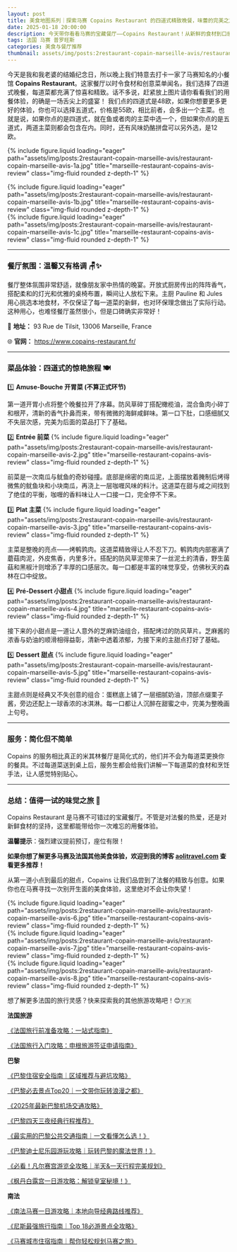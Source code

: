 ```yaml
---
layout: post
title: 美食地图系列｜探索马赛 Copains Restaurant 的四道式精致晚餐，味蕾的完美之旅！
date: 2025-01-18 20:00:00
description: 今天带你看看马赛的宝藏餐厅——Copains Restaurant！从新鲜的食材到口感搭配的奇思妙想，每一道菜都像艺术品一样让人惊喜😍。（用餐预算50欧元左右）
tags: 法国 马赛 普罗旺斯
categories: 美食与餐厅推荐
thumbnail: assets/img/posts:2restaurant-copain-marseille-avis/restaurant-copain-marseille-avis-0.jpg
---
```


今天是我和我老婆的结婚纪念日，所以晚上我们特意去打卡一家了马赛知名的小餐馆 **Copains Restaurant**。这家餐厅以时令食材和创意菜单闻名，我们选择了四道式晚餐，每道菜都充满了惊喜和精致。话不多说，赶紧放上图片请你看看我们的用餐体验，的确是一场舌尖上的盛宴！
我们点的四道式是48欧，如果你想要更多更好的体验，你也可以选择五道式，价格是55欧，相比前者，会多出一个主菜。也就是说，如果你点的是四道式，就在鱼或者肉的主菜中选一个，但如果你点的是五道式，两道主菜则都会包含在内。同时，还有风味奶酪拼盘可以另外选，是12欧。

{% include figure.liquid loading="eager" path="assets/img/posts:2restaurant-copain-marseille-avis/restaurant-copain-marseille-avis-1a.jpg" title="marseille-restaurant-copains-avis-review" class="img-fluid rounded z-depth-1" %}

<div class="row justify-content-sm-center">
  <div class="col-sm mt-3 mt-md-0">
    {% include figure.liquid loading="eager" path="assets/img/posts:2restaurant-copain-marseille-avis/restaurant-copain-marseille-avis-1b.jpg" title="marseille-restaurant-copains-avis-review" class="img-fluid rounded z-depth-1" %}
  </div>
  <div class="col-sm mt-3 mt-md-0">
    {% include figure.liquid loading="eager" path="assets/img/posts:2restaurant-copain-marseille-avis/restaurant-copain-marseille-avis-1c.jpg" title="marseille-restaurant-copains-avis-review" class="img-fluid rounded z-depth-1" %}
  </div>
</div>

---

### **餐厅氛围：温馨又有格调** 🪑✨

餐厅整体氛围非常舒适，就像朋友家中热情的晚宴。开放式厨房传出的阵阵香气，搭配柔和的灯光和优雅的桌椅布置，瞬间让人放松下来。主厨 Pauline 和 Jules 用心挑选本地食材，不仅保证了每一道菜的新鲜，也对环保理念做出了实际行动。这种用心，也难怪餐厅虽然很小，但是口碑确实非常好！

📍 **地址：** 93 Rue de Tilsit, 13006 Marseille, France

🌐 **官网：** https://www.copains-restaurant.fr/

---

### **菜品体验：四道式的惊艳旅程** 🍽️

1️⃣ **Amuse-Bouche 开胃菜 (不算正式环节)**

第一道开胃小点将整个晚餐拉开了序幕。防风草碎丁搭配橄榄油，混合鱼肉小碎丁和根芹，清新的香气扑鼻而来，带有微微的海鲜咸鲜味。第一口下肚，口感细腻又不失层次感，完美为后面的菜品打下了基础。

2️⃣ **Entrée 前菜**
{% include figure.liquid loading="eager" path="assets/img/posts:2restaurant-copain-marseille-avis/restaurant-copain-marseille-avis-2.jpg" title="marseille-restaurant-copains-avis-review" class="img-fluid rounded z-depth-1" %}


前菜是一次南瓜与鱿鱼的奇妙碰撞。底部是绵密的南瓜泥，上面摆放着腌制后烤得微焦的鱿鱼块和小块南瓜，再浇上一层咖喱风味的料汁。这道菜在甜与咸之间找到了绝佳的平衡，咖喱的香料味让人一口接一口，完全停不下来。

3️⃣ **Plat 主菜**
{% include figure.liquid loading="eager" path="assets/img/posts:2restaurant-copain-marseille-avis/restaurant-copain-marseille-avis-3.jpg" title="marseille-restaurant-copains-avis-review" class="img-fluid rounded z-depth-1" %}

主菜是整晚的亮点——烤鹌鹑肉。这道菜精致得让人不忍下刀。鹌鹑肉内部塞满了蘑菇肉泥，外皮焦香，内里多汁。搭配的防风草泥带来了一丝泥土的清香，野生菌菇和黑椒汁则增添了丰厚的口感层次。每一口都是丰富的味觉享受，仿佛秋天的森林在口中绽放。

4️⃣ **Pré-Dessert 小甜点**
{% include figure.liquid loading="eager" path="assets/img/posts:2restaurant-copain-marseille-avis/restaurant-copain-marseille-avis-4.jpg" title="marseille-restaurant-copains-avis-review" class="img-fluid rounded z-depth-1" %}

接下来的小甜点是一道让人意外的芝麻奶油组合，搭配烤过的防风草片。芝麻酱的浓香与奶油的顺滑相得益彰，清新中透着浓郁，为接下来的主甜点打好了基础。

5️⃣ **Dessert 甜点**
{% include figure.liquid loading="eager" path="assets/img/posts:2restaurant-copain-marseille-avis/restaurant-copain-marseille-avis-5.jpg" title="marseille-restaurant-copains-avis-review" class="img-fluid rounded z-depth-1" %}

主甜点则是经典又不失创意的组合：蛋糕底上铺了一层细腻奶油，顶部点缀栗子酱，旁边还配上一球香浓的冰淇淋。每一口都让人沉醉在甜蜜之中，完美为整晚画上句号。

---

### **服务：简化但不简单**

Copains 的服务相比真正的米其林餐厅是简化式的，他们并不会为每道菜更换你的餐具。不过每道菜送到桌上后，服务生都会给我们讲解一下每道菜的食材和烹饪手法，让人感觉特别贴心。

---

### **总结：值得一试的味觉之旅** 🌟

Copains Restaurant 是马赛不可错过的宝藏餐厅。不管是对法餐的热爱，还是对新鲜食材的坚持，这里都能带给你一次难忘的用餐体验。

**温馨提示**：强烈建议提前预订，座位有限！

**如果你想了解更多马赛及法国其他美食体验，欢迎到我的博客 [aolitravel.com](http://aolitravel.com/) 查看更多推荐！**

从第一道小点到最后的甜点，Copains 让我们品尝到了法餐的精致与创意。如果你也在马赛寻找一次别开生面的美食体验，这里绝对不会让你失望！

<div class="row justify-content-sm-center">
  <div class="col-sm mt-3 mt-md-0">
    {% include figure.liquid loading="eager" path="assets/img/posts:2restaurant-copain-marseille-avis/restaurant-copain-marseille-avis-6.jpg" title="marseille-restaurant-copains-avis-review" class="img-fluid rounded z-depth-1" %}
  </div>
  <div class="col-sm mt-3 mt-md-0">
    {% include figure.liquid loading="eager" path="assets/img/posts:2restaurant-copain-marseille-avis/restaurant-copain-marseille-avis-7.jpg" title="marseille-restaurant-copains-avis-review" class="img-fluid rounded z-depth-1" %}
  </div>
  <div class="col-sm mt-3 mt-md-0">
    {% include figure.liquid loading="eager" path="assets/img/posts:2restaurant-copain-marseille-avis/restaurant-copain-marseille-avis-8.jpg" title="marseille-restaurant-copains-avis-review" class="img-fluid rounded z-depth-1" %}
  </div>
</div>

想了解更多法国的旅行灵感？快来探索我的其他旅游攻略吧！😊🇫🇷

**法国旅游**

[《法国旅行前准备攻略：一站式指南》](https://aolitravel.com/france-travel/france-travel-information/)

[《法国旅行入门攻略：申根旅游签证申请指南》](https://aolitravel.com/france-travel/france-visa-information/)

**巴黎**

[《巴黎住宿安全指南｜区域推荐与避坑攻略》](https://aolitravel.com/paris/paris-map-arr/)

[《巴黎必去景点Top20｜一文带你玩转浪漫之都》](https://aolitravel.com/paris/paris-top-20/)

[《2025年最新巴黎机场交通攻略》](https://aolitravel.com/paris/public-transport-paris-airports/)

[《巴黎四天三夜经典行程推荐》](https://aolitravel.com/paris/paris-4days-trip/)

[《最实用的巴黎公共交通指南｜一文看懂怎么选！》](https://aolitravel.com/paris/paris-public-transportation/)

[《巴黎迪士尼乐园游玩攻略｜玩转巴黎的魔法世界！》](https://aolitravel.com/paris/visit-disneyland-paris/)

[《必看！凡尔赛宫游览全攻略｜半天&一天行程完美规划》](https://aolitravel.com/paris/visit-versailles/)

[《枫丹白露宫一日游攻略：解锁皇室秘境！》](https://aolitravel.com/paris/visit-fontainebleau/)

**南法**

[《南法马赛一日游攻略｜本地向导经典路线推荐》](https://aolitravel.com/south-of-france/marseille-1day-trip/)

[《尼斯最强旅行指南｜Top 18必游景点全攻略》](https://aolitravel.com/south-of-france/nice-top-18-things-to-do/)

[《马赛城市住宿指南｜帮你轻松规划马赛之旅》](https://aolitravel.com/south-of-france/marseille-quartier-hotel-recommandation/)

